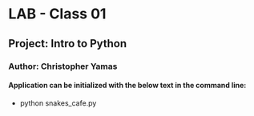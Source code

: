 # LAB - Class 01

## Project: Intro to Python

### Author: Christopher Yamas

#### Application can be initialized with the below text in the command line:

- python snakes_cafe.py
